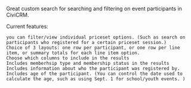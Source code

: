 Great custom search for searching and filtering on event participants in CiviCRM.

Current features:

    you can filter/view individual priceset options. (Such as search on participants who registered for a certain priceset session.)
    Choice of 3 layouts: one row per participant, or one row per line item, or summary totals for each line item option.
    Choose which columns to include in the results
    Includes memberhsip type and membership status in the results
    Includes information about who the participant was registered by.
    Includes age of the participant. (You can control the date used to calculate the age, such as using Sept. 1 for school/youth events. )

